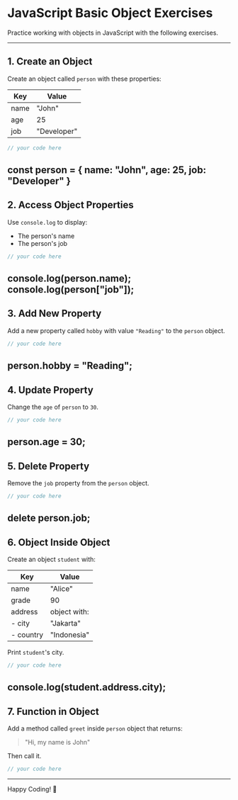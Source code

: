 
# JavaScript Basic Object Exercises

Practice working with objects in JavaScript with the following exercises.

---

## 1. Create an Object

Create an object called `person` with these properties:

| Key   | Value       |
|-------|-------------|
| name  | "John"      |
| age   | 25          |
| job   | "Developer" |

```javascript
// your code here
```
const person = {
    name: "John",
    age: 25,
    job: "Developer"
}
---

## 2. Access Object Properties

Use `console.log` to display:
- The person's name
- The person's job

```javascript
// your code here
```
console.log(person.name);
console.log(person["job"]);
---

## 3. Add New Property

Add a new property called `hobby` with value `"Reading"` to the `person` object.

```javascript
// your code here
```
person.hobby = "Reading";
---

## 4. Update Property

Change the `age` of `person` to `30`.

```javascript
// your code here
```
person.age = 30;
---

## 5. Delete Property

Remove the `job` property from the `person` object.

```javascript
// your code here
```
delete person.job;
---

## 6. Object Inside Object

Create an object `student` with:

| Key     | Value              |
|---------|-------------------|
| name    | "Alice"           |
| grade   | 90                |
| address | object with:      |
| - city  | "Jakarta"         |
| - country | "Indonesia"     |

Print `student`'s city.

```javascript
// your code here
```
console.log(student.address.city);
---

## 7. Function in Object

Add a method called `greet` inside `person` object that returns:

> "Hi, my name is John"

Then call it.

```javascript
// your code here
```

---

Happy Coding! 🚀
